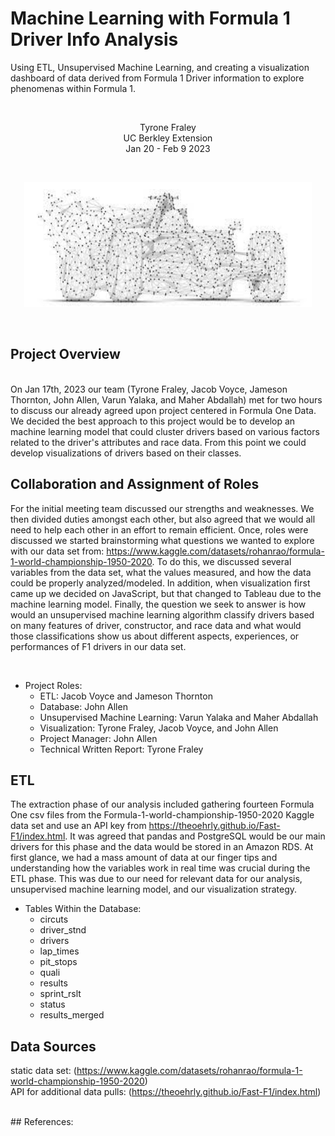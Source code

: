 # Machine Learning with Formula 1 Driver Info Analysis
Using ETL, Unsupervised Machine Learning, and creating a visualization dashboard of data derived from Formula 1 Driver information to explore phenomenas within Formula 1.  

<br/>
<p align="center">Tyrone Fraley<br/>
UC Berkley Extension<br/>
Jan 20 - Feb 9 2023<br/>
<p/>

<br/>
<p align="center">
  <img width="460" height="200" src="Images/formulaonedatapoints.jpeg">
</p>
<br/>

## Project Overview

<br/>
 On Jan 17th, 2023 our team (Tyrone Fraley, Jacob Voyce, Jameson Thornton, John Allen, Varun Yalaka, and Maher Abdallah) met for two hours to discuss our already agreed upon project centered in Formula One Data. We decided the best approach to this project would be to develop an machine learning model that could cluster drivers based on various factors related to the driver's attributes and race data. From this point we could develop visualizations of drivers based on their classes. 
 
 <br/>
 
## Collaboration and Assignment of Roles 

For the initial meeting team discussed our strengths and weaknesses. We then divided duties amongst each other, but also agreed that we would all need to help each other in an effort to remain efficient. Once, roles were discussed we started brainstorming what questions we wanted to explore with our data set from: https://www.kaggle.com/datasets/rohanrao/formula-1-world-championship-1950-2020. To do this, we discussed several variables from the data set, what the values measured, and how the data could be properly analyzed/modeled. In addition, when visualization first came up we decided on JavaScript, but that changed to Tableau due to the machine learning model. Finally, the question we seek to answer is how would an unsupervised machine learning algorithm classify drivers based on many features of driver, constructor, and race data and what would those classifications show us about different aspects, experiences, or performances of F1 drivers in our data set.

<br/>

* Project Roles:
    * ETL: Jacob Voyce and Jameson Thornton
    * Database: John Allen
    * Unsupervised Machine Learning: Varun Yalaka and Maher Abdallah
    * Visualization: Tyrone Fraley, Jacob Voyce, and John Allen
    * Project Manager: John Allen
    * Technical Written Report: Tyrone Fraley 

## ETL

The extraction phase of our analysis included gathering fourteen Formula One csv files from the Formula-1-world-championship-1950-2020 Kaggle data set and use an API key from https://theoehrly.github.io/Fast-F1/index.html. It was agreed that pandas and PostgreSQL would be our main drivers for this phase and the data would be stored in an Amazon RDS. At first glance, we had a mass amount of data at our finger tips and understanding how the variables work in real time was crucial during the ETL phase. This was due to our need for relevant data for our analysis, unsupervised machine learning model, and our visualization strategy. 


* Tables Within the Database:
    * circuts
    * driver_stnd
    * drivers
    * lap_times
    * pit_stops
    * quali
    * results
    * sprint_rslt
    * status
    * results_merged






## Data Sources
static data set: (https://www.kaggle.com/datasets/rohanrao/formula-1-world-championship-1950-2020)  
API for additional data pulls:
(https://theoehrly.github.io/Fast-F1/index.html)


<br/>
## References:
<br/>



